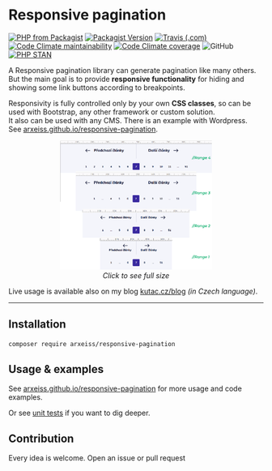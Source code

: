 # Responsive pagination

[![PHP from Packagist](https://img.shields.io/packagist/php-v/arxeiss/responsive-pagination)](https://packagist.org/packages/arxeiss/responsive-pagination)
[![Packagist Version](https://img.shields.io/packagist/v/arxeiss/responsive-pagination)](https://packagist.org/packages/arxeiss/responsive-pagination)
[![Travis (.com)](https://img.shields.io/travis/com/arxeiss/responsive-pagination?label=Travis)](https://travis-ci.com/arxeiss/responsive-pagination)
[![Code Climate maintainability](https://img.shields.io/codeclimate/maintainability/arxeiss/responsive-pagination?logo=code-climate)](https://codeclimate.com/github/arxeiss/responsive-pagination)
[![Code Climate coverage](https://img.shields.io/codeclimate/coverage/arxeiss/responsive-pagination?logo=code-climate)](https://codeclimate.com/github/arxeiss/responsive-pagination)
![GitHub](https://img.shields.io/github/license/arxeiss/responsive-pagination)
[![PHP STAN](https://img.shields.io/badge/phpstan-level%208-informational)](https://github.com/phpstan/phpstan)

A Responsive pagination library can generate pagination like many others. But the main goal is to provide **responsive functionality** for hiding and showing some link buttons according to breakpoints.

Responsivity is fully controlled only by your own **CSS classes**, so can be used with Bootstrap, any other framework or custom solution.<br>
It also can be used with any CMS. There is an example with Wordpress.<br>
See [arxeiss.github.io/responsive-pagination](https://arxeiss.github.io/responsive-pagination/).

<p align="center">
<a href="https://github.com/arxeiss/responsive-pagination/blob/master/docs/responzive-pagination-screen.png?raw=true"><img src="https://github.com/arxeiss/responsive-pagination/blob/master/docs/responzive-pagination-screen.png?raw=true" alt="Responsive pagination screenshot" width="300"></a><br>
<em>Click to see full size</em>
</p>

Live usage is available also on my blog [kutac.cz/blog](https://www.kutac.cz/blog?strana=7) *(in Czech language)*.

---

## Installation

```bash
composer require arxeiss/responsive-pagination
```

## Usage & examples

See [arxeiss.github.io/responsive-pagination](https://arxeiss.github.io/responsive-pagination/) for more usage and code examples.

Or see [unit tests](https://github.com/arxeiss/responsive-pagination/tree/master/tests) if you want to dig deeper.

## Contribution

Every idea is welcome. Open an issue or pull request
